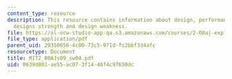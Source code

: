 ```yaml
---
content_type: resource
description: This resource contains information about design, performance analysis,
  designs strength and design weakness.
file: https://ol-ocw-studio-app-qa.s3.amazonaws.com/courses/2-00aj-exploring-sea-space-earth-fundamentals-of-engineering-design-spring-2009/0639d801ae55ac073f1448f4c97650dc_MIT2_00AJs09_sw04.pdf
file_type: application/pdf
parent_uid: 29350056-4c00-73c5-971d-fc2bbf334afc
resourcetype: Document
title: MIT2_00AJs09_sw04.pdf
uid: 0639d801-ae55-ac07-3f14-48f4c97650dc
---
```

